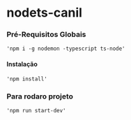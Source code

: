 # nodets-canil

### Pré-Requisitos Globais
    'npm i -g nodemon -typescript ts-node'

#### Instalação
    'npm install'

### Para rodaro projeto
    'npm run start-dev'